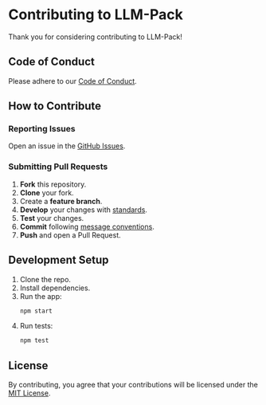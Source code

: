 
# Contributing to LLM-Pack

Thank you for considering contributing to LLM-Pack!

## Code of Conduct

Please adhere to our [Code of Conduct](./CODE_OF_CONDUCT.md).

## How to Contribute

### Reporting Issues

Open an issue in the [GitHub Issues](https://github.com/yourusername/llm-pack/issues).

### Submitting Pull Requests

1. **Fork** this repository.
2. **Clone** your fork.
3. Create a **feature branch**.
4. **Develop** your changes with [standards](./docs/code_standards.md).
5. **Test** your changes.
6. **Commit** following [message conventions](./docs/commit_message_conventions.md).
7. **Push** and open a Pull Request.

## Development Setup

1. Clone the repo.
2. Install dependencies.
3. Run the app:
   ```bash
   npm start
   ```
4. Run tests:
   ```bash
   npm test
   ```

## License

By contributing, you agree that your contributions will be licensed under the [MIT License](./LICENSE).
